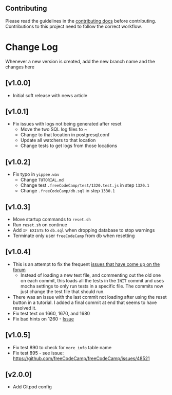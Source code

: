 ## Contributing

Please read the guidelines in the [contributing docs](https://contribute.freecodecamp.org/#/how-to-work-on-tutorials-that-use-coderoad) before contributing. Contributions to this project need to follow the correct workflow.

# Change Log

Whenever a new version is created, add the new branch name and the changes here

## [v1.0.0]

- Initial soft release with news article

## [v1.0.1]

- Fix issues with logs not being generated after reset
  - Move the two SQL log files to ~
  - Change to that location in postgresql.conf
  - Update all watchers to that location
  - Change tests to get logs from those locations

## [v1.0.2]

- Fix typo in `yippee.wav`
  - Change `TUTORIAL.md`
  - Change test `.freeCodeCamp/test/1320.test.js` in step `1320.1`
  - Change `.freeCodeCamp/db.sql` in step `1330.1`

## [v1.0.3]

- Move startup commands to `reset.sh`
- Run `reset.sh` on continue
- Add `IF EXISTS` to `db.sql` when dropping database to stop warnings
- Terminate only user `freeCodeCamp` from db when resetting

## [v1.0.4]

- This is an attempt to fix the frequent [issues that have come up on the forum](https://forum.freecodecamp.org/t/bug-in-building-a-mario-database/493206)
  - Instead of loading a new test file, and commenting out the old one on each commit, this loads all the tests in the `INIT` commit and uses mocha settings to only run tests in a specific file. The commits now just change the test file that should run.
- There was an issue with the last commit not loading after using the reset button in a tutorial. I added a final commit at end that seems to have resolved it.
- Fix test text on 1660, 1670, and 1680
- Fix bad hints on 1260 - [Issue](https://github.com/freeCodeCamp/freeCodeCamp/issues/45532)

## [v1.0.5]

- Fix test 890 to check for `more_info` table name
- Fix test 895 - see issue: https://github.com/freeCodeCamp/freeCodeCamp/issues/48521

## [v2.0.0]

- Add Gitpod config
